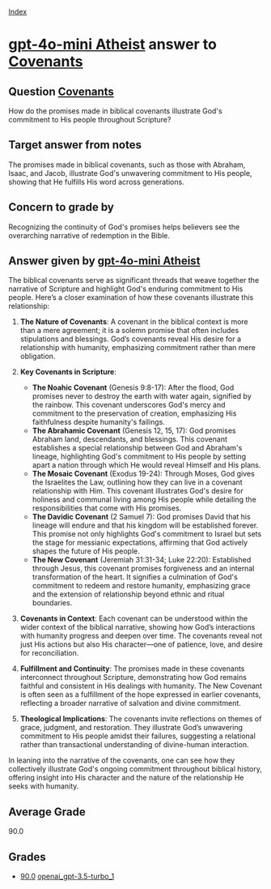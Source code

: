 
[Index](../../../index.md)
# [gpt-4o-mini Atheist](../../answering_models/gpt-4o-mini_Atheist.md) answer to [Covenants](../../questions/Covenants.md)

## Question [Covenants](../../questions/Covenants.md)
How do the promises made in biblical covenants illustrate God's commitment to His people throughout Scripture?

## Target answer from notes
The promises made in biblical covenants, such as those with Abraham, Isaac, and Jacob, illustrate God's unwavering commitment to His people, showing that He fulfills His word across generations.

## Concern to grade by
Recognizing the continuity of God's promises helps believers see the overarching narrative of redemption in the Bible.

## Answer given by [gpt-4o-mini Atheist](../../answering_models/gpt-4o-mini_Atheist.md)
The biblical covenants serve as significant threads that weave together the narrative of Scripture and highlight God's enduring commitment to His people. Here’s a closer examination of how these covenants illustrate this relationship:

1. **The Nature of Covenants**: A covenant in the biblical context is more than a mere agreement; it is a solemn promise that often includes stipulations and blessings. God’s covenants reveal His desire for a relationship with humanity, emphasizing commitment rather than mere obligation.

2. **Key Covenants in Scripture**:
   - **The Noahic Covenant** (Genesis 9:8-17): After the flood, God promises never to destroy the earth with water again, signified by the rainbow. This covenant underscores God's mercy and commitment to the preservation of creation, emphasizing His faithfulness despite humanity's failings.
   - **The Abrahamic Covenant** (Genesis 12, 15, 17): God promises Abraham land, descendants, and blessings. This covenant establishes a special relationship between God and Abraham's lineage, highlighting God's commitment to His people by setting apart a nation through which He would reveal Himself and His plans.
   - **The Mosaic Covenant** (Exodus 19-24): Through Moses, God gives the Israelites the Law, outlining how they can live in a covenant relationship with Him. This covenant illustrates God's desire for holiness and communal living among His people while detailing the responsibilities that come with His promises.
   - **The Davidic Covenant** (2 Samuel 7): God promises David that his lineage will endure and that his kingdom will be established forever. This promise not only highlights God's commitment to Israel but sets the stage for messianic expectations, affirming that God actively shapes the future of His people.
   - **The New Covenant** (Jeremiah 31:31-34; Luke 22:20): Established through Jesus, this covenant promises forgiveness and an internal transformation of the heart. It signifies a culmination of God's commitment to redeem and restore humanity, emphasizing grace and the extension of relationship beyond ethnic and ritual boundaries.

3. **Covenants in Context**: Each covenant can be understood within the wider context of the biblical narrative, showing how God’s interactions with humanity progress and deepen over time. The covenants reveal not just His actions but also His character—one of patience, love, and desire for reconciliation.

4. **Fulfillment and Continuity**: The promises made in these covenants interconnect throughout Scripture, demonstrating how God remains faithful and consistent in His dealings with humanity. The New Covenant is often seen as a fulfillment of the hope expressed in earlier covenants, reflecting a broader narrative of salvation and divine commitment.

5. **Theological Implications**: The covenants invite reflections on themes of grace, judgment, and restoration. They illustrate God’s unwavering commitment to His people amidst their failures, suggesting a relational rather than transactional understanding of divine-human interaction.

In leaning into the narrative of the covenants, one can see how they collectively illustrate God's ongoing commitment throughout biblical history, offering insight into His character and the nature of the relationship He seeks with humanity.

## Average Grade
90.0

## Grades
 * [90.0](./Covenants_grades/openai_gpt-3.5-turbo_1.md) [openai_gpt-3.5-turbo_1](../../grading_models/openai_gpt-3.5-turbo_1.md)
